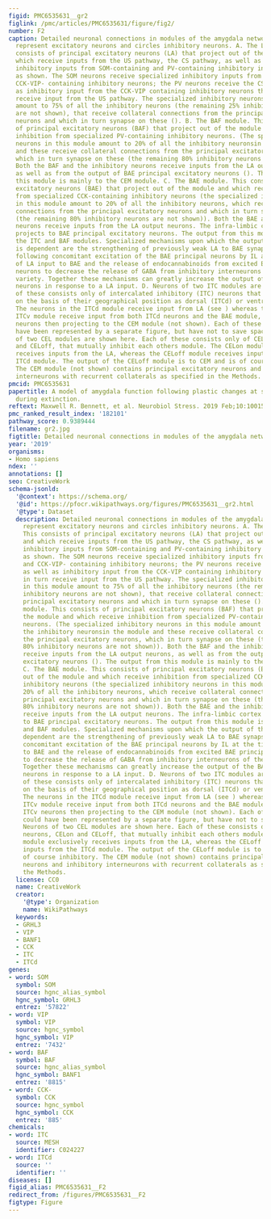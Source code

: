 ```yaml
---
figid: PMC6535631__gr2
figlink: /pmc/articles/PMC6535631/figure/fig2/
number: F2
caption: Detailed neuronal connections in modules of the amygdala network. Triangles
  represent excitatory neurons and circles inhibitory neurons. A. The LA module. This
  consists of principal excitatory neurons (LA) that project out of the module, and
  which receive inputs from the US pathway, the CS pathway, as well as specialized
  inhibitory inputs from SOM-containing and PV-containing inhibitory interneurons
  as shown. The SOM neurons receive specialized inhibitory inputs from both PV- and
  CCK-VIP- containing inhibitory neurons; the PV neurons receive the CS input as well
  as inhibitory input from the CCK-VIP containing inhibitory neurons that in turn
  receive input from the US pathway. The specialized inhibitory neurons in this module
  amount to 75% of all the inhibitory neurons (the remaining 25% inhibitory neurons
  are not shown), that receive collateral connections from the principal excitatory
  neurons and which in turn synapse on these (). B. The BAF module. This consists
  of principal excitatory neurons (BAF) that project out of the module and which receive
  inhibition from specialized PV-containing inhibitory neurons. (The specialized inhibitory
  neurons in this module amount to 20% of all the inhibitory neuronsin the module
  and these receive collateral connections from the principal excitatory neurons,
  which in turn synapse on these (the remaining 80% inhibitory neurons are not shown)).
  Both the BAF and the inhibitory neurons receive inputs from the LA output neurons,
  as well as from the output of BAE principal excitatory neurons (). The output from
  this module is mainly to the CEM module. C. The BAE module. This consists of principal
  excitatory neurons (BAE) that project out of the module and which receive inhibition
  from specialized CCK-containing inhibitory neurons (the specialized inhibitory neurons
  in this module amount to 20% of all the inhibitory neurons, which receive collateral
  connections from the principal excitatory neurons and which in turn synapse on these
  (the remaining 80% inhibitory neurons are not shown)). Both the BAE and the inhibitory
  neurons receive inputs from the LA output neurons. The infra-limbic cortex (IL)
  projects to BAE principal excitatory neurons. The output from this module is to
  the ITC and BAF modules. Specialized mechanisms upon which the output of this module
  is dependent are the strengthening of previously weak LA to BAE synapses by LTP
  following concomitant excitation of the BAE principal neurons by IL at the time
  of LA input to BAE and the release of endocannabinoids from excited BAE principal
  neurons to decrease the release of GABA from inhibitory interneurons of the CCK
  variety. Together these mechanisms can greatly increase the output of the BAE principal
  neurons in response to a LA input. D. Neurons of two ITC modules are shown. Each
  of these consists only of intercalated inhibitory (ITC) neurons that are distinguished
  on the basis of their geographical position as dorsal (ITCd) or ventral (ITCv).
  The neurons in the ITCd module receive input from LA (see ) whereas those in the
  ITCv module receive input from both ITCd neurons and the BAE module, with the ITCv
  neurons then projecting to the CEM module (not shown). Each of these modules could
  have been represented by a separate figure, but have not to save space E. Neurons
  of two CEL modules are shown here. Each of these consists only of CEL neurons, CELon
  and CELoff, that mutually inhibit each others module. The CELon module exclusively
  receives inputs from the LA, whereas the CELoff module receives inputs from the
  ITCd module. The output of the CELoff module is to CEM and is of course inhibitory.
  The CEM module (not shown) contains principal excitatory neurons and inhibitory
  interneurons with recurrent collaterals as specified in the Methods.
pmcid: PMC6535631
papertitle: A model of amygdala function following plastic changes at specific synapses
  during extinction.
reftext: Maxwell R. Bennett, et al. Neurobiol Stress. 2019 Feb;10:100159.
pmc_ranked_result_index: '182101'
pathway_score: 0.9389444
filename: gr2.jpg
figtitle: Detailed neuronal connections in modules of the amygdala network
year: '2019'
organisms:
- Homo sapiens
ndex: ''
annotations: []
seo: CreativeWork
schema-jsonld:
  '@context': https://schema.org/
  '@id': https://pfocr.wikipathways.org/figures/PMC6535631__gr2.html
  '@type': Dataset
  description: Detailed neuronal connections in modules of the amygdala network. Triangles
    represent excitatory neurons and circles inhibitory neurons. A. The LA module.
    This consists of principal excitatory neurons (LA) that project out of the module,
    and which receive inputs from the US pathway, the CS pathway, as well as specialized
    inhibitory inputs from SOM-containing and PV-containing inhibitory interneurons
    as shown. The SOM neurons receive specialized inhibitory inputs from both PV-
    and CCK-VIP- containing inhibitory neurons; the PV neurons receive the CS input
    as well as inhibitory input from the CCK-VIP containing inhibitory neurons that
    in turn receive input from the US pathway. The specialized inhibitory neurons
    in this module amount to 75% of all the inhibitory neurons (the remaining 25%
    inhibitory neurons are not shown), that receive collateral connections from the
    principal excitatory neurons and which in turn synapse on these (). B. The BAF
    module. This consists of principal excitatory neurons (BAF) that project out of
    the module and which receive inhibition from specialized PV-containing inhibitory
    neurons. (The specialized inhibitory neurons in this module amount to 20% of all
    the inhibitory neuronsin the module and these receive collateral connections from
    the principal excitatory neurons, which in turn synapse on these (the remaining
    80% inhibitory neurons are not shown)). Both the BAF and the inhibitory neurons
    receive inputs from the LA output neurons, as well as from the output of BAE principal
    excitatory neurons (). The output from this module is mainly to the CEM module.
    C. The BAE module. This consists of principal excitatory neurons (BAE) that project
    out of the module and which receive inhibition from specialized CCK-containing
    inhibitory neurons (the specialized inhibitory neurons in this module amount to
    20% of all the inhibitory neurons, which receive collateral connections from the
    principal excitatory neurons and which in turn synapse on these (the remaining
    80% inhibitory neurons are not shown)). Both the BAE and the inhibitory neurons
    receive inputs from the LA output neurons. The infra-limbic cortex (IL) projects
    to BAE principal excitatory neurons. The output from this module is to the ITC
    and BAF modules. Specialized mechanisms upon which the output of this module is
    dependent are the strengthening of previously weak LA to BAE synapses by LTP following
    concomitant excitation of the BAE principal neurons by IL at the time of LA input
    to BAE and the release of endocannabinoids from excited BAE principal neurons
    to decrease the release of GABA from inhibitory interneurons of the CCK variety.
    Together these mechanisms can greatly increase the output of the BAE principal
    neurons in response to a LA input. D. Neurons of two ITC modules are shown. Each
    of these consists only of intercalated inhibitory (ITC) neurons that are distinguished
    on the basis of their geographical position as dorsal (ITCd) or ventral (ITCv).
    The neurons in the ITCd module receive input from LA (see ) whereas those in the
    ITCv module receive input from both ITCd neurons and the BAE module, with the
    ITCv neurons then projecting to the CEM module (not shown). Each of these modules
    could have been represented by a separate figure, but have not to save space E.
    Neurons of two CEL modules are shown here. Each of these consists only of CEL
    neurons, CELon and CELoff, that mutually inhibit each others module. The CELon
    module exclusively receives inputs from the LA, whereas the CELoff module receives
    inputs from the ITCd module. The output of the CELoff module is to CEM and is
    of course inhibitory. The CEM module (not shown) contains principal excitatory
    neurons and inhibitory interneurons with recurrent collaterals as specified in
    the Methods.
  license: CC0
  name: CreativeWork
  creator:
    '@type': Organization
    name: WikiPathways
  keywords:
  - GRHL3
  - VIP
  - BANF1
  - CCK
  - ITC
  - ITCd
genes:
- word: SOM
  symbol: SOM
  source: hgnc_alias_symbol
  hgnc_symbol: GRHL3
  entrez: '57822'
- word: VIP
  symbol: VIP
  source: hgnc_symbol
  hgnc_symbol: VIP
  entrez: '7432'
- word: BAF
  symbol: BAF
  source: hgnc_alias_symbol
  hgnc_symbol: BANF1
  entrez: '8815'
- word: CCK-
  symbol: CCK
  source: hgnc_symbol
  hgnc_symbol: CCK
  entrez: '885'
chemicals:
- word: ITC
  source: MESH
  identifier: C024227
- word: ITCd
  source: ''
  identifier: ''
diseases: []
figid_alias: PMC6535631__F2
redirect_from: /figures/PMC6535631__F2
figtype: Figure
---
```

